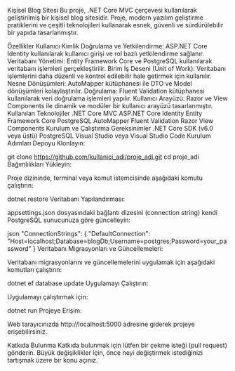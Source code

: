 Kişisel Blog Sitesi
Bu proje, .NET Core MVC çerçevesi kullanılarak geliştirilmiş bir kişisel blog sitesidir. Proje, modern yazılım geliştirme pratiklerini ve çeşitli teknolojileri kullanarak esnek, güvenli ve sürdürülebilir bir yapıda tasarlanmıştır.

Özellikler
Kullanıcı Kimlik Doğrulama ve Yetkilendirme: ASP.NET Core Identity kullanılarak kullanıcı girişi ve rol bazlı yetkilendirme sağlanır.
Veritabanı Yönetimi: Entity Framework Core ve PostgreSQL kullanılarak veritabanı işlemleri gerçekleştirilir.
Birim İş Deseni (Unit of Work): Veritabanı işlemlerini daha düzenli ve kontrol edilebilir hale getirmek için kullanılır.
Nesne Dönüşümleri: AutoMapper kütüphanesi ile DTO ve Model dönüşümleri kolaylaştırılır.
Doğrulama: Fluent Validation kütüphanesi kullanılarak veri doğrulama işlemleri yapılır.
Kullanıcı Arayüzü: Razor ve View Components ile dinamik ve modüler bir kullanıcı arayüzü tasarlanmıştır.
Kullanılan Teknolojiler
.NET Core MVC
ASP.NET Core Identity
Entity Framework Core
PostgreSQL
AutoMapper
Fluent Validation
Razor
View Components
Kurulum ve Çalıştırma
Gereksinimler
.NET Core SDK (v6.0 veya üstü)
PostgreSQL
Visual Studio veya Visual Studio Code
Kurulum Adımları
Depoyu Klonlayın:

git clone https://github.com/kullanici_adi/proje_adi.git
cd proje_adi
Bağımlılıkları Yükleyin:

Proje dizininde, terminal veya komut istemcisinde aşağıdaki komutu çalıştırın:

dotnet restore
Veritabanı Yapılandırması:

appsettings.json dosyasındaki bağlantı dizesini (connection string) kendi PostgreSQL sunucunuza göre güncelleyin:

json
"ConnectionStrings": {
  "DefaultConnection": "Host=localhost;Database=blogDb;Username=postgres;Password=your_password"
}
Veritabanı Migrasyonları ve Güncellemeleri:

Veritabanı migrasyonlarını ve güncellemelerini uygulamak için aşağıdaki komutları çalıştırın:

dotnet ef database update
Uygulamayı Çalıştırın:

Uygulamayı çalıştırmak için:

dotnet run
Projeye Erişim:

Web tarayıcınızda http://localhost:5000 adresine giderek projeye erişebilirsiniz.

Katkıda Bulunma
Katkıda bulunmak için lütfen bir çekme isteği (pull request) gönderin. Büyük değişiklikler için, önce neyi değiştirmek istediğinizi tartışmak üzere bir konu açınız.
